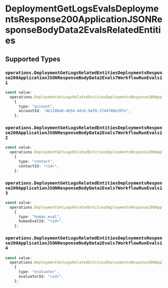# DeploymentGetLogsEvalsDeploymentsResponse200ApplicationJSONResponseBodyData2EvalsRelatedEntities


## Supported Types

### `operations.DeploymentGetLogsRelatedEntitiesDeploymentsResponse200ApplicationJSONResponseBodyData2Evals7WorkflowRunEvals11`

```typescript
const value:
  operations.DeploymentGetLogsRelatedEntitiesDeploymentsResponse200ApplicationJSONResponseBodyData2Evals7WorkflowRunEvals11 =
    {
      type: "account",
      accountId: "4e1198a0-4b54-4dcb-9af0-2744f00e207e",
    };
```

### `operations.DeploymentGetLogsRelatedEntitiesDeploymentsResponse200ApplicationJSONResponseBodyData2Evals7WorkflowRunEvals12`

```typescript
const value:
  operations.DeploymentGetLogsRelatedEntitiesDeploymentsResponse200ApplicationJSONResponseBodyData2Evals7WorkflowRunEvals12 =
    {
      type: "contact",
      contactId: "<id>",
    };
```

### `operations.DeploymentGetLogsRelatedEntitiesDeploymentsResponse200ApplicationJSONResponseBodyData2Evals7WorkflowRunEvals13`

```typescript
const value:
  operations.DeploymentGetLogsRelatedEntitiesDeploymentsResponse200ApplicationJSONResponseBodyData2Evals7WorkflowRunEvals13 =
    {
      type: "human_eval",
      humanEvalId: "<id>",
    };
```

### `operations.DeploymentGetLogsRelatedEntitiesDeploymentsResponse200ApplicationJSONResponseBodyData2Evals7WorkflowRunEvals14`

```typescript
const value:
  operations.DeploymentGetLogsRelatedEntitiesDeploymentsResponse200ApplicationJSONResponseBodyData2Evals7WorkflowRunEvals14 =
    {
      type: "evaluator",
      evaluatorId: "<id>",
    };
```

